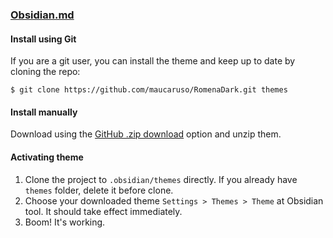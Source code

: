 ### [Obsidian.md](http://obsidian.md)

#### Install using Git

If you are a git user, you can install the theme and keep up to date by cloning the repo:

    $ git clone https://github.com/maucaruso/RomenaDark.git themes

#### Install manually

Download using the [GitHub .zip download](https://github.com/maucaruso/RomenaDark/archive/master.zip) option and unzip them.

#### Activating theme

1. Clone the project to `.obsidian/themes` directly. If you already have `themes` folder, delete it before clone.
2. Choose your downloaded theme `Settings > Themes > Theme` at Obsidian tool. It should take effect immediately.
3. Boom! It's working.
